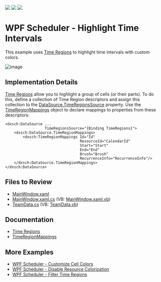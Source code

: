 <!-- default badges list -->
![](https://img.shields.io/endpoint?url=https://codecentral.devexpress.com/api/v1/VersionRange/128655744/19.2.2%2B)
[![](https://img.shields.io/badge/Open_in_DevExpress_Support_Center-FF7200?style=flat-square&logo=DevExpress&logoColor=white)](https://supportcenter.devexpress.com/ticket/details/T590114)
[![](https://img.shields.io/badge/📖_How_to_use_DevExpress_Examples-e9f6fc?style=flat-square)](https://docs.devexpress.com/GeneralInformation/403183)
<!-- default badges end -->

# WPF Scheduler - Highlight Time Intervals

This example uses [Time Regions](https://docs.devexpress.com/WPF/401378/controls-and-libraries/scheduler/time-regions) to highlight time intervals with custom colors.

![image](./media/f1fbb0a1-dcae-4756-8b80-da96524b9ca6.png)

## Implementation Details

[Time Regions](https://docs.devexpress.com/WPF/401378/controls-and-libraries/scheduler/time-regions) allow you to highlight a group of cells (or their parts). To do this, define a collection of Time Region descriptors and assign this collection to the [DataSource.TimeRegionsSource](https://docs.devexpress.com/WPF/DevExpress.Xpf.Scheduling.DataSource.TimeRegionsSource) property. Use the [TimeRegionMappings](https://docs.devexpress.com/WPF/DevExpress.Xpf.Scheduling.TimeRegionMappings) object to declare mappings to properties from these descriptors:

```xaml
<dxsch:DataSource ...
                  TimeRegionsSource="{Binding TimeRegions}">
    <dxsch:DataSource.TimeRegionMappings>
        <dxsch:TimeRegionMappings Id="Id" 
                                  ResourceId="CalendarId"
                                  Start="Start"
                                  End="End"
                                  Brush="Brush"
                                  RecurrenceInfo="RecurrenceInfo"/>
    </dxsch:DataSource.TimeRegionMappings>
</dxsch:DataSource>
```

## Files to Review

* [MainWindow.xaml](./CS/SchedulerCellTemplate/MainWindow.xaml)
* [MainWindow.xaml.cs](./CS/SchedulerCellTemplate/MainWindow.xaml.cs) (VB: [MainWindow.xaml.vb](./VB/SchedulerCellTemplate/MainWindow.xaml.vb))
* [TeamData.cs](./CS/SchedulerCellTemplate/TeamData.cs) (VB: [TeamData.vb](./VB/SchedulerCellTemplate/TeamData.vb))

## Documentation

* [Time Regions](https://docs.devexpress.com/WPF/401378/controls-and-libraries/scheduler/time-regions)
* [TimeRegionMappings](https://docs.devexpress.com/WPF/DevExpress.Xpf.Scheduling.TimeRegionMappings)

## More Examples

* [WPF Scheduler - Customize Cell Colors](https://github.com/DevExpress-Examples/wpf-scheduler-customize-cell-colors)
* [WPF Scheduler - Disable Resource Colorization](https://github.com/DevExpress-Examples/wpf-scheduler-disable-resource-colorization)
* [WPF Scheduler - Filter Time Regions](https://github.com/DevExpress-Examples/wpf-scheduler-filter-time-regions)
